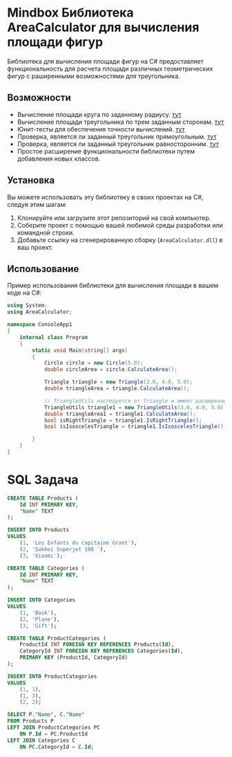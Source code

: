 # Mindbox Библиотека AreaCalculator для вычисления площади фигур

 
Библиотека для вычисления площади фигур на C# предоставляет функциональность для расчета площади различных геометрических фигур с раширенными возможностями для треугольника. 

## Возможности

- Вычисление площади круга по заданному радиусу. [тут](./AreaCalculator/Implementations/Circle/Circle.cs)
- Вычисление площади треугольника по трем заданным сторонам. [тут](./AreaCalculator/Implementations/Triangle/Triangle.cs)
- Юнит-тесты для обеспечения точности вычислений. [тут](./AreaCalculatorUnitTests/Tests)
- Проверка, является ли заданный треугольник прямоугольным. [тут](./AreaCalculator/Implementations/Triangle/TriangleUtils.cs)
- Проверка, является ли заданный треугольник равносторонним. [тут](./AreaCalculator/Implementations/Triangle/TriangleUtils.cs)
- Простое расширение функциональности библиотеки путем добавления новых классов.

## Установка

Вы можете использовать эту библиотеку в своих проектах на C#, следуя этим шагам:

1. Клонируйте или загрузите этот репозиторий на свой компьютер.
2. Соберите проект с помощью вашей любимой среды разработки или командной строки.
3. Добавьте ссылку на сгенерированную сборку (`AreaCalculator.dll`) в ваш проект.

## Использование

Пример использования библиотеки для вычисления площади в вашем коде на C#:

```csharp
using System;
using AreaCalculator;

namespace ConsoleApp1
{
    internal class Program
    {
        static void Main(string[] args)
        {
            Circle circle = new Circle(5.0);
            double circleArea = circle.CalculateArea();

            Triangle triangle = new Triangle(3.0, 4.0, 5.0);
            double triangleArea = triangle.CalculateArea();

            // TriangleUtils наследуется от Triangle и имеет расширенный фунционал
            TriangleUtils triangle1 = new TriangleUtils(3.0, 4.0, 5.0);
            double triangleArea1 = triangle1.CalculateArea();
            bool isRightTriangle = triangle1.IsRightTriangle();
            bool isIsoscelesTriangle = triangle1.IsIsoscelesTriangle();

        }
    }
}
```
# SQL Задача
```sql
CREATE TABLE Products (
	Id INT PRIMARY KEY,
	"Name" TEXT
);

INSERT INTO Products
VALUES
	(1, 'Les Enfants du capitaine Grant'),
	(2, 'Sukhoi Superjet 100 '),
	(3, 'Xiaomi');

CREATE TABLE Categories (
	Id INT PRIMARY KEY,
	"Name" TEXT
);

INSERT INTO Categories
VALUES
	(1, 'Book'),
	(2, 'Plane'),
	(3, 'Gift');

CREATE TABLE ProductCategories (
	ProductId INT FOREIGN KEY REFERENCES Products(Id),
	CategoryId INT FOREIGN KEY REFERENCES Categories(Id),
	PRIMARY KEY (ProductId, CategoryId)
);

INSERT INTO ProductCategories
VALUES
	(1, 1),
	(1, 3),
	(2, 2);

SELECT P."Name", C."Name"
FROM Products P
LEFT JOIN ProductCategories PC
	ON P.Id = PC.ProductId
LEFT JOIN Categories C
	ON PC.CategoryId = C.Id;
```
